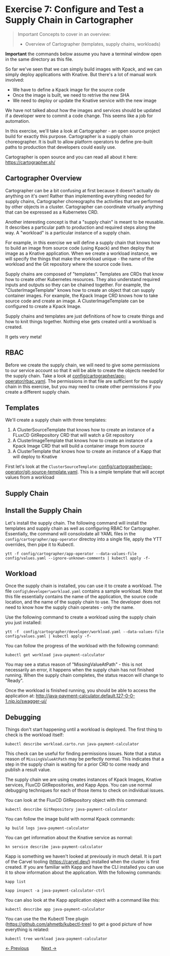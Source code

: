 # Exercise 7: Configure and Test a Supply Chain in Cartographer 

> Important Concepts to cover in an overview:
>
> - Overview of Cartographer (templates, supply chains, workloads)

**Important** the commands below assume you have a terminal window open in the same directory as this file.

So far we've seen that we can simply build images with Kpack, and we can simply deploy applications with Knative.
But there's a lot of manual work involved:

- We have to define a Kpack image for the source code
- Once the image is built, we need to retrive the new SHA
- We need to deploy or update the Knative service with the new image

We have not talked about how the images and services should be updated if a developer were to commit a code
change. This seems like a job for automation.

In this exercise, we'll take a look at Cartographer - an open source project build for exactly this purpose.
Cartographer is a supply chain choreographer. It is built to allow platform operators to define pre-built
paths to production that developers could easily use.

Cartographer is open source and you can read all about it here: https://cartographer.sh/

## Cartographer Overview

Cartographer can be a bit confusing at first because it doesn't actually do anything on it's own! Rather than
implementing everything needed for supply chains, Cartographer choreographs the activities that are performed
by other objects in a cluster. Cartographer can coordinate virtually anything that can be expressed
as a Kubernetes CRD.

Another interesting concept is that a "supply chain" is meant to be reusable. It describes a particular path to
production and required steps along the way. A "workload" is a particular instance of a supply chain.

For example, in this exercise we will define a supply chain that knows how to build an image from source code
(using Kpack) and then deploy that image as a Knative application. When we create a workload instance, we will specify
the things that make the workload unique - the name of the workload and the Git repository where the source code lives.

Supply chains are composed of "templates". Templates are CRDs that know how to create other Kubernetes resources.
They also understand required inputs and outputs so they can be chained together. For example, the "ClusterImageTemplate"
knows how to create an object that can supply container images. For example, the Kpack Image CRD knows how to take source
code and create an image. A ClusterImageTemplate can be configured to create a Kpack Image.

Supply chains and templates are just definitions of how to create things and how to knit things together. Nothing
else gets created until a workload is created.

It gets very meta!

## RBAC

Before we create the supply chain, we will need to give some permissions to our service account so that
it will be able to create the objects needed for the supply chain. Take a look at
[config/cartographer/app-operator/rbac.yaml](config/cartographer/app-operator/rbac.yaml). The permissions in that 
file are sufficient for the supply chain in this exercise, but you may need to create other permissions
if you create a different supply chain.

## Templates

We'll create a supply chain with three templates:

1. A ClusterSourceTemplate that knows how to create an instance of a FLuxCD GitRepository CRD that will watch a Git repository
2. A ClusterImageTemplate that knows how to create an instance of a Kpack Image CRD that will build a container image from source
3. A ClusterTemplate that knows how to create an instance of a Kapp that will deploy to Knative

First let's look at the `ClusterSourceTemplate`:
[config/cartographer/app-operator/git-source-template.yaml](config/cartographer/app-operator/git-source-template.yaml).
This is a simple template that will accept values from a workload

## Supply Chain

## Install the Supply Chain

Let's install the supply chain. The following command will install the templates and supply chain as well as
configuring RBAC for Cartographer. Essentially, the command will consolodate all YAML files in the
`config/cartographer/app-operator` directoy into a single file, apply the YTT overrides, then pipe it to
Kubectl.

```shell
ytt -f config/cartographer/app-operator --data-values-file config/values.yaml --ignore-unknown-comments | kubectl apply -f-
```

## Workload

Once the supply chain is installed, you can use it to create a workload. The file `config\developer\workload.yaml` contains
a sample workload. Note that this file essentially contains the name of the application, the source code location, and the name
of the supply chain to use. The developer does not need to know how the supply chain operates - only the name.

Use the following command to create a workload using the supply chain you just installed:

```shell
ytt -f  config/cartographer/developer/workload.yaml --data-values-file config/values.yaml | kubectl apply -f-
```

You can follow the progress of the workload with the following command:

```shell
kubectl get workload java-payment-calculator
```

You may see a status reason of "MissingValueAtPath" - this is not necessarily an error, it happens when the supply chain
has not finished running. When the supply chain completes, the status reacon will change to "Ready".

Once the workload is finished running, you should be able to access the application at: http://java-payment-calculator.default.127-0-0-1.nip.io/swagger-ui/

## Debugging

Things don't start happening until a workload is deployed. The first thing to check is the workload itself:

```shell
kubectl describe workload.carto.run java-payment-calculator
```

This check can be useful for finding permissions issues. Note that a status reason of `MissingValueAtPath` may be perfectly
normal. This indicates that a step in the supply chain is waiting for a prior CRD to come ready and publish a result value.

The supply chain we are using creates instances of Kpack Images, Knative services, FluxCD GitRepositories, and Kapp Apps.
You can use normal debugging techniques for each of those items to check on individual issues.

You can look at the FluxCD GitRepository object with this command:

```shell
kubectl describe GitRepository java-payment-calculator
```

You can follow the image build with normal Kpack commands:

```shell
kp build logs java-payment-calculator
```

You can get information about the Knative service as normal:

```shell
kn service describe java-payment-calculator
```

Kapp is something we haven't looked at previously in much detail. It is part of the Carvel tooling (https://carvel.dev/)
installed when the cluster is first created. If you are familiar with Kapp and have the CLI installed you can use it to show
information about the application. With the following commands:

```shell
kapp list

kapp inspect -a java-payment-calculator-ctrl
```

You can also look at the Kapp application object with a command like this:

```shell
kubectl describe app java-payment-calculator
```

You can use the the Kubectl Tree plugin (https://github.com/ahmetb/kubectl-tree) to get a good picture of how everything is related:

```shell
kubectl tree workload java-payment-calculator
```

[&lt;- Previous](06-Kpack.md) &nbsp;&nbsp;&nbsp;&nbsp;&nbsp;&nbsp;&nbsp;&nbsp; [Next -&gt;](99-Cleanup.md)
